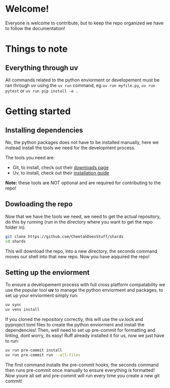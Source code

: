 # Welcome!

Everyone is welcome to contribute, but to keep the repo organized we have to follow the documentation!

# Things to note

## Everything through uv

All commands related to the python enviorment or developement must be ran through uv using the `uv run` command, eg `uv run myfile.py`, `uv run pytest` or `uv run pip install -e .`

# Getting started

## Installing dependencies

No, the python packages does not have to be installed manually, here we instead install the tools we need for the development process.

The tools you need are:
* Git, to install, check out their [downloads page](https://git-scm.com/downloads)
* Uv, to install, check out their [installation guide](https://docs.astral.sh/uv/getting-started/installation/)

**Note:** these tools are NOT optional and are required for contributing to the repo!

## Dowloading the repo

Now that we have the tools we need, we need to get the actual repository, do this by running (run in the directory where you want to get the repo folder in):

```sh
git clone https://github.com/CheetahDoesStuff/shards
cd shards
```

This will download the repo, into a new directory, the seconds command moves our shell into that new repo. Now you have aqquired the repo!

## Setting up the enviorment

To ensure a developement process with full cross platform compatability we use the popular tool **uv** to manage the python enviorment and packages, to set up your enviorment simply run:

```sh
uv sync
uv venv install
```

If you cloned the repository correctly, this will use the uv.lock and pyproject.toml files to create the python enviorment and install the dependencies! Then, well need to set up pre-commit for formatting and linting, dont worry, its easy! Ruff already installed it for us, now we just have to run:

```sh
uv run pre-commit install
uv run pre-commit run --all-files
```

The first command installs the pre-commit hooks, the seconds command then runs pre-commit once manually to ensure everything is formatted! Now youre all set and pre-commit will run every time you create a new git commit!
